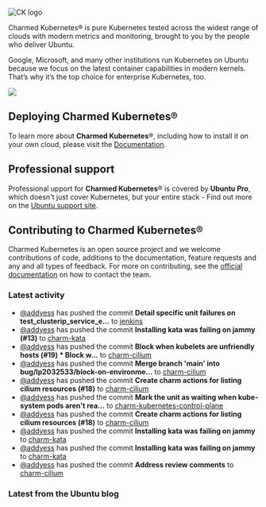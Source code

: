 ![CK logo](https://assets.ubuntu.com/v1/451d4cf4-Charmed+Kubernetes_RGB_onWhite_2022.svg)

Charmed Kubernetes® is pure Kubernetes tested across the widest range of clouds with modern metrics and monitoring, brought to you by the people who deliver Ubuntu.

Google, Microsoft, and many other institutions run Kubernetes on Ubuntu because we focus on the latest container capabilities in modern kernels. That’s why it’s the top choice for enterprise Kubernetes, too.

![](https://assets.ubuntu.com/v1/843c77b6-juju-at-a-glace.svg)

## Deploying Charmed Kubernetes®

To learn more about **Charmed Kubernetes**®, including how to install it on your own cloud, please visit the [Documentation][docs].

## Professional support

Professional upport for **Charmed Kubernetes**® is covered by **Ubuntu Pro**, which doesn't just cover Kubernetes, but your entire stack - Find out more on the [Ubuntu support site](https://ubuntu.com/support).

## Contributing to Charmed Kubernetes®

Charmed Kubernetes is an open source project and we welcome contributions of code, additions to the documentation, feature requests and any and all types of feedback. For more on contributing, see the [official documentation][get-in-touch] on how to contact the team.

<!-- LINKS -->
[docs]: https://ubuntu.com/kubernetes/docs
[get-in-touch]: https://ubuntu.com/kubernetes/docs/get-in-touch

### Latest activity

<!-- activity starts -->
 - [@addyess](https://github.com/addyess) has pushed the commit **Detail specific unit failures on test_clusterip_service_e...** to [jenkins](https://github.com/charmed-kubernetes/jenkins)
 - [@addyess](https://github.com/addyess) has pushed the commit **Installing kata was failing on jammy (#13)** to [charm-kata](https://github.com/charmed-kubernetes/charm-kata)
 - [@addyess](https://github.com/addyess) has pushed the commit **Block when kubelets are unfriendly hosts (#19)  * Block w...** to [charm-cilium](https://github.com/charmed-kubernetes/charm-cilium)
 - [@addyess](https://github.com/addyess) has pushed the commit **Merge branch 'main' into bug/lp2032533/block-on-environme...** to [charm-cilium](https://github.com/charmed-kubernetes/charm-cilium)
 - [@addyess](https://github.com/addyess) has pushed the commit **Create charm actions for listing cilium resources (#18)** to [charm-cilium](https://github.com/charmed-kubernetes/charm-cilium)
 - [@addyess](https://github.com/addyess) has pushed the commit **Mark the unit as waiting when kube-system pods aren't rea...** to [charm-kubernetes-control-plane](https://github.com/charmed-kubernetes/charm-kubernetes-control-plane)
 - [@addyess](https://github.com/addyess) has pushed the commit **Create charm actions for listing cilium resources (#18)** to [charm-cilium](https://github.com/charmed-kubernetes/charm-cilium)
 - [@addyess](https://github.com/addyess) has pushed the commit **Installing kata was failing on jammy** to [charm-kata](https://github.com/charmed-kubernetes/charm-kata)
 - [@addyess](https://github.com/addyess) has pushed the commit **Installing kata was failing on jammy** to [charm-kata](https://github.com/charmed-kubernetes/charm-kata)
 - [@addyess](https://github.com/addyess) has pushed the commit **Address review comments** to [charm-cilium](https://github.com/charmed-kubernetes/charm-cilium)
<!-- activity ends -->

<!-- roadmap starts -->

<!-- roadmap ends -->

### Latest from the Ubuntu blog

<!-- blog starts -->

<!-- blog ends -->
